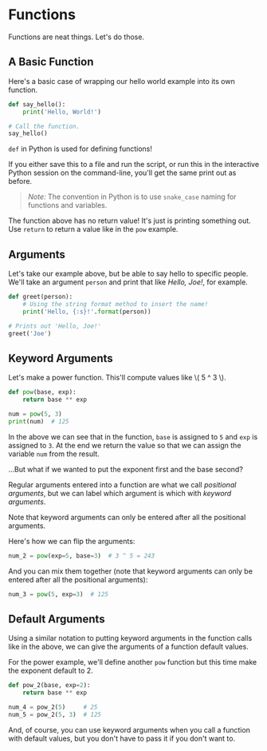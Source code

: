 # Functions

Functions are neat things. Let's do those.

## A Basic Function

Here's a basic case of wrapping our hello world example into its own function.

```python
def say_hello():
    print('Hello, World!')

# Call the function.
say_hello()
``` 

`def` in Python is used for defining functions!

If you either save this to a file and run the script, or run this in the
interactive Python session on the command-line, you'll get the same print out
as before.

> *Note:* The convention in Python is to use `snake_case` naming for functions
> and variables.

The function above has no return value! It's just is printing something out.
Use `return` to return a value like in the `pow` example.

## Arguments

Let's take our example above, but be able to say hello to specific people.
We'll take an argument `person` and print that like *Hello, Joe!*, for example.

```python
def greet(person):
    # Using the string format method to insert the name!
    print('Hello, {:s}!'.format(person))

# Prints out 'Hello, Joe!'
greet('Joe')
```

## Keyword Arguments

Let's make a power function. This'll compute values like \\( 5 ^ 3 \\).

```python
def pow(base, exp):
    return base ** exp

num = pow(5, 3)
print(num)  # 125
```

In the above we can see that in the function, `base` is assigned to `5` and
`exp` is assigned to `3`. At the end we return the value so that we can assign
the variable `num` from the result.

...But what if we wanted to put the exponent first and the base second?

Regular arguments entered into a function are what we call *positional
arguments*, but we can label which argument is which with *keyword arguments*.

Note that keyword arguments can only be entered after all the positional
arguments.

Here's how we can flip the arguments:

```python
num_2 = pow(exp=5, base=3)  # 3 ^ 5 = 243
```

And you can mix them together (note that keyword arguments can only be entered
after all the positional arguments):

```python
num_3 = pow(5, exp=3)  # 125
```

## Default Arguments

Using a similar notation to putting keyword arguments in the function calls
like in the above, we can give the arguments of a function default values.

For the power example, we'll define another `pow` function but this time make 
the exponent default to 2.

```python
def pow_2(base, exp=2):
    return base ** exp

num_4 = pow_2(5)     # 25
num_5 = pow_2(5, 3)  # 125
```

And, of course, you can use keyword arguments when you call a function with
default values, but you don't have to pass it if you don't want to.
